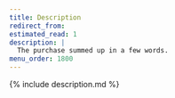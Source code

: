 ```yaml
---
title: Description
redirect_from:
estimated_read: 1
description: |
  The purchase summed up in a few words.
menu_order: 1800
---
```


{% include description.md %}
